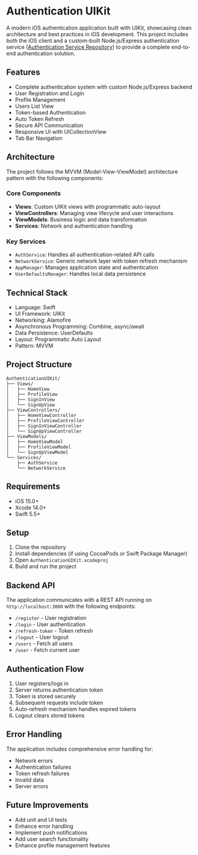 # Authentication UIKit

A modern iOS authentication application built with UIKit, showcasing clean architecture and best practices in iOS development. This project includes both the iOS client and a custom-built Node.js/Express authentication service ([Authentication Service Repository](https://github.com/elifbilgep/BasicNodeJsAndExpressAuthService)) to provide a complete end-to-end authentication solution.

## Features

- Complete authentication system with custom Node.js/Express backend
- User Registration and Login
- Profile Management
- Users List View
- Token-based Authentication
- Auto Token Refresh
- Secure API Communication
- Responsive UI with UICollectionView
- Tab Bar Navigation

## Architecture

The project follows the MVVM (Model-View-ViewModel) architecture pattern with the following components:

### Core Components

- **Views**: Custom UIKit views with programmatic auto-layout
- **ViewControllers**: Managing view lifecycle and user interactions
- **ViewModels**: Business logic and data transformation
- **Services**: Network and authentication handling

### Key Services

- `AuthService`: Handles all authentication-related API calls
- `NetworkService`: Generic network layer with token refresh mechanism
- `AppManager`: Manages application state and authentication
- `UserDefaultsManager`: Handles local data persistence

## Technical Stack

- Language: Swift
- UI Framework: UIKit
- Networking: Alamofire
- Asynchronous Programming: Combine, async/await
- Data Persistence: UserDefaults
- Layout: Programmatic Auto Layout
- Pattern: MVVM

## Project Structure

```
AuthenticationUIKit/
├── Views/
│   ├── HomeView
│   ├── ProfileView
│   ├── SignInView
│   └── SignUpView
├── ViewControllers/
│   ├── HomeViewController
│   ├── ProfileViewController
│   ├── SignInViewController
│   └── SignUpViewController
├── ViewModels/
│   ├── HomeViewModel
│   ├── ProfileViewModel
│   └── SignUpViewModel
└── Services/
    ├── AuthService
    └── NetworkService
```

## Requirements

- iOS 15.0+
- Xcode 14.0+
- Swift 5.5+

## Setup

1. Clone the repository
2. Install dependencies (if using CocoaPods or Swift Package Manager)
3. Open `AuthenticationUIKit.xcodeproj`
4. Build and run the project

## Backend API

The application communicates with a REST API running on `http://localhost:3000` with the following endpoints:

- `/register` - User registration
- `/login` - User authentication
- `/refresh-token` - Token refresh
- `/logout` - User logout
- `/users` - Fetch all users
- `/user` - Fetch current user

## Authentication Flow

1. User registers/logs in
2. Server returns authentication token
3. Token is stored securely
4. Subsequent requests include token
5. Auto-refresh mechanism handles expired tokens
6. Logout clears stored tokens

## Error Handling

The application includes comprehensive error handling for:

- Network errors
- Authentication failures
- Token refresh failures
- Invalid data
- Server errors

## Future Improvements

- Add unit and UI tests
- Enhance error handling
- Implement push notifications
- Add user search functionality
- Enhance profile management features
